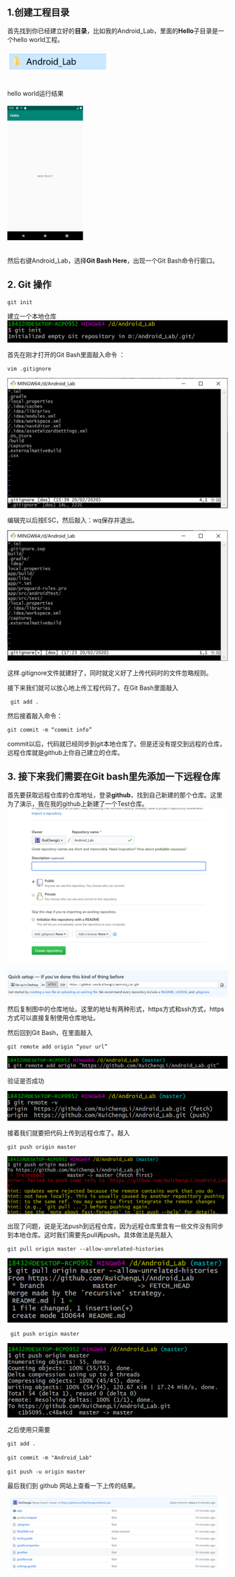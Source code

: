 ## 1.创建工程目录

首先找到你已经建立好的**目录**，比如我的Android_Lab，里面的**Hello**子目录是一个hello world工程。

###### <img src="./image/1.png" style="zoom:40%;" />

hello world运行结果

###### <img src="./image/2.png" style="zoom:30%;" />

然后右键Android_Lab，选择**Git Bash Here**，出现一个Git Bash命令行窗口。

## 2. Git 操作

```shell
git init 
```

建立一个本地仓库<img src="./image/3.png" style="zoom:100%;" />

首先在刚才打开的Git Bash里面敲入命令 ：

```
vim .gitignore
```

<img src="./image/4.png" style="zoom:100%;" />

编辑完以后按ESC，然后敲入：wq保存并退出。

<img src="./image/5.png" style="zoom:100%;" />

这样.gitignore文件就建好了，同时就定义好了上传代码时的文件忽略规则。

接下来我们就可以放心地上传工程代码了。在Git Bash里面敲入 

```
 git add .
```

然后接着敲入命令：

```
git commit -m “commit info”
```

commit以后，代码就已经同步到git本地仓库了。但是还没有提交到远程的仓库，远程仓库就是github上你自己建立的仓库。

## 3. 接下来我们需要在Git bash里先**添加**一下远程仓库

首先要获取远程仓库的仓库地址，登录**github**，找到自己新建的那个仓库。这里为了演示，我在我的github上新建了一个Test仓库。<img src="./image/8.png" style="zoom:100%;" />

<img src="./image/9.png" style="zoom:100%;" />

然后复制图中的仓库地址。这里的地址有两种形式，https方式和ssh方式，https方式可以直接复制使用仓库地址。

然后回到Git Bash，在里面敲入 

```
git remote add origin “your url”
```

<img src="./image/10.png" style="zoom:100%;" />

验证是否成功

<img src="./image/11.png" style="zoom:100%;" />

接着我们就要把代码上传到远程仓库了。敲入 

```
git push origin master
```

<img src="./image/12.png" style="zoom:100%;" />

出现了问题，说是无法push到远程仓库，因为远程仓库里含有一些文件没有同步到本地仓库。这时我们需要先pull再push。具体做法是先敲入

```
git pull origin master --allow-unrelated-histories
```

<img src="./image/13.png" style="zoom:100%;" />

```
 git push origin master
```

<img src="./image/14.png" style="zoom:100%;" />

之后使用只需要

```
git add .

git commit -m "Android_Lab"

git push -u origin master
```

最后我们到 github 网站上查看一下上传的结果。

<img src="./image/15.png" style="zoom:100%;" />